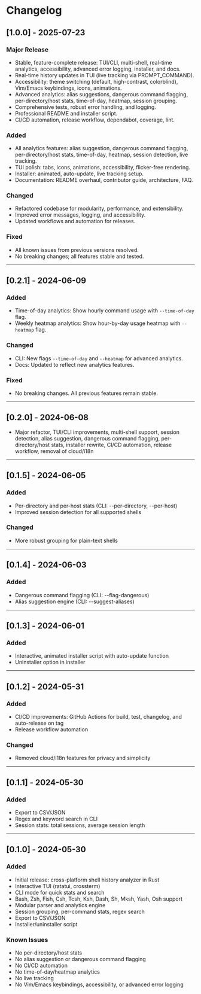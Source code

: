 # Changelog

## [1.0.0] - 2025-07-23

### Major Release

- Stable, feature-complete release: TUI/CLI, multi-shell, real-time analytics, accessibility, advanced error logging, installer, and docs.
- Real-time history updates in TUI (live tracking via PROMPT_COMMAND).
- Accessibility: theme switching (default, high-contrast, colorblind), Vim/Emacs keybindings, icons, animations.
- Advanced analytics: alias suggestions, dangerous command flagging, per-directory/host stats, time-of-day, heatmap, session grouping.
- Comprehensive tests, robust error handling, and logging.
- Professional README and installer script.
- CI/CD automation, release workflow, dependabot, coverage, lint.

### Added

- All analytics features: alias suggestion, dangerous command flagging, per-directory/host stats, time-of-day, heatmap, session detection, live tracking.
- TUI polish: tabs, icons, animations, accessibility, flicker-free rendering.
- Installer: animated, auto-update, live tracking setup.
- Documentation: README overhaul, contributor guide, architecture, FAQ.

### Changed

- Refactored codebase for modularity, performance, and extensibility.
- Improved error messages, logging, and accessibility.
- Updated workflows and automation for releases.

### Fixed

- All known issues from previous versions resolved.
- No breaking changes; all features stable and tested.

---

## [0.2.1] - 2024-06-09

### Added

- Time-of-day analytics: Show hourly command usage with `--time-of-day` flag.
- Weekly heatmap analytics: Show hour-by-day usage heatmap with `--heatmap` flag.

### Changed

- CLI: New flags `--time-of-day` and `--heatmap` for advanced analytics.
- Docs: Updated to reflect new analytics features.

### Fixed

- No breaking changes. All previous features remain stable.

---

## [0.2.0] - 2024-06-08

- Major refactor, TUI/CLI improvements, multi-shell support, session detection, alias suggestion, dangerous command flagging, per-directory/host stats, installer rewrite, CI/CD automation, release workflow, removal of cloud/i18n

---

## [0.1.5] - 2024-06-05

### Added

- Per-directory and per-host stats (CLI: --per-directory, --per-host)
- Improved session detection for all supported shells

### Changed

- More robust grouping for plain-text shells

---

## [0.1.4] - 2024-06-03

### Added

- Dangerous command flagging (CLI: --flag-dangerous)
- Alias suggestion engine (CLI: --suggest-aliases)

---

## [0.1.3] - 2024-06-01

### Added

- Interactive, animated installer script with auto-update function
- Uninstaller option in installer

---

## [0.1.2] - 2024-05-31

### Added

- CI/CD improvements: GitHub Actions for build, test, changelog, and auto-release on tag
- Release workflow automation

### Changed

- Removed cloud/i18n features for privacy and simplicity

---

## [0.1.1] - 2024-05-30

### Added

- Export to CSV/JSON
- Regex and keyword search in CLI
- Session stats: total sessions, average session length

---

## [0.1.0] - 2024-05-30

### Added

- Initial release: cross-platform shell history analyzer in Rust
- Interactive TUI (ratatui, crossterm)
- CLI mode for quick stats and search
- Bash, Zsh, Fish, Csh, Tcsh, Ksh, Dash, Sh, Mksh, Yash, Osh support
- Modular parser and analytics engine
- Session grouping, per-command stats, regex search
- Export to CSV/JSON
- Installer/uninstaller script

### Known Issues

- No per-directory/host stats
- No alias suggestion or dangerous command flagging
- No CI/CD automation
- No time-of-day/heatmap analytics
- No live tracking
- No Vim/Emacs keybindings, accessibility, or advanced error logging
